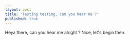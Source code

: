 ```yaml
---
layout: post
title: 'Testing testing, can you hear me ?'
published: true
---
```


Heya there, can you hear me alright ? Nice, let's begin then.
